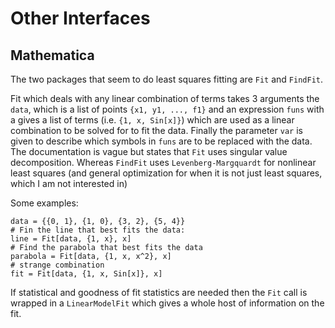 # Other Interfaces
## Mathematica
The two packages that seem to do least squares fitting are `Fit` and `FindFit`.

Fit which deals with any linear combination of terms takes 3 arguments the `data`, which is
a list of points `{x1, y1, ..., f1}` and an expression `funs` with a gives a list of terms
(i.e. `{1, x, Sin[x]}`) which are used as a linear combination to be solved for to fit the
data. Finally the parameter `var` is given to describe which symbols in `funs` are to be
replaced with the data. The documentation is vague but states that `Fit` uses singular
value decomposition. Whereas `FindFit` uses `Levenberg-Margquardt` for nonlinear least
squares (and general optimization for when it is not just least squares, which I am not 
interested in)

Some examples:

    data = {{0, 1}, {1, 0}, {3, 2}, {5, 4}}
    # Fin the line that best fits the data:
    line = Fit[data, {1, x}, x]
    # Find the parabola that best fits the data
    parabola = Fit[data, {1, x, x^2}, x]
    # strange combination
    fit = Fit[data, {1, x, Sin[x]}, x]

If statistical and goodness of fit statistics are needed then the `Fit` call is wrapped in
a `LinearModelFit` which gives a whole host of information on the fit.
